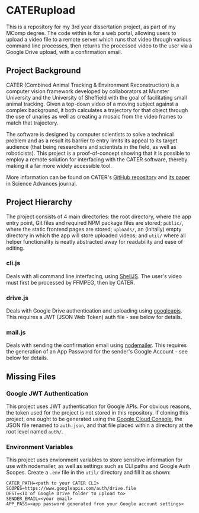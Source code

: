 # CATERupload
This is a repository for my 3rd year dissertation project, as part of my MComp degree. The code within is for a web portal, allowing users to upload a video file to a remote server which runs that video through various command line processes, then returns the processed video to the user via a Google Drive upload, with a confirmation email. 

## Project Background
CATER (Combined Animal Tracking & Environment Reconstruction) is a computer vision framework developed by collaborators at Munster University and the University of Sheffield with the goal of facilitating small animal tracking. Given a top-down video of a moving subject against a complex background, it both calculates a trajectory for that object through the use of unaries as well as creating a mosaic from the video frames to match that trajectory.

The software is designed by computer scientists to solve a technical problem and as a result its barrier to entry limits its appeal to its target audience (that being researchers and scientists in the field, as well as roboticists). This project is a proof-of-concept showing that it is possible to employ a remote solution for interfacing with the CATER software, thereby making it a far more widely accessible tool.

More information can be found on CATER's [GitHub repository](https://github.com/LarsHaalck/CATER) and [its paper](https://www.science.org/doi/10.1126/scirobotics.adg3679) in Science Advances journal.

## Project Hierarchy

The project consists of 4 main directories: the root directory, where the app entry point, Git files and required NPM package files are stored; `public/`, where the static frontend pages are stored; `uploads/`, an (initally) empty directory in which the app will store uploaded videos; and `util/` where all helper functionality is neatly abstracted away for readability and ease of editing.

### cli.js
Deals with all command line interfacing, using [ShellJS](https://www.npmjs.com/package/shelljs). The user's video must first be processed by FFMPEG, then by CATER.

### drive.js
Deals with Google Drive authentication and uploading using [googleapis](https://www.npmjs.com/package/googleapis). This requires a JWT (JSON Web Token) auth file - see below for details.

### mail.js
Deals with sending the confirmation email using [nodemailer](https://www.nodemailer.com/). This requires the generation of an App Password for the sender's Google Account - see below for details.

## Missing Files

### Google JWT Authentication
This project uses JWT authentication for Google APIs. For obvious reasons, the token used for the project is not stored in this repository. If cloning this project, one ought to be generated using the [Google Cloud Console](https://console.cloud.google.com), the JSON file renamed to `auth.json`, and that file placed within a directory at the root level named `auth/`.

### Environment Variables
This project uses envionment variables to store sensitive information for use with nodemailer, as well as settings such as CLI paths and Google Auth Scopes. Create a `.env` file in the `util/` directory and fill it as shown:

```
CATER_PATH=<path to your CATER CLI>
SCOPES=https://www.googleapis.com/auth/drive.file
DEST=<ID of Google Drive folder to upload to>
SENDER_EMAIL=<your email>
APP_PASS=<app password generated from your Google account settings>
```
